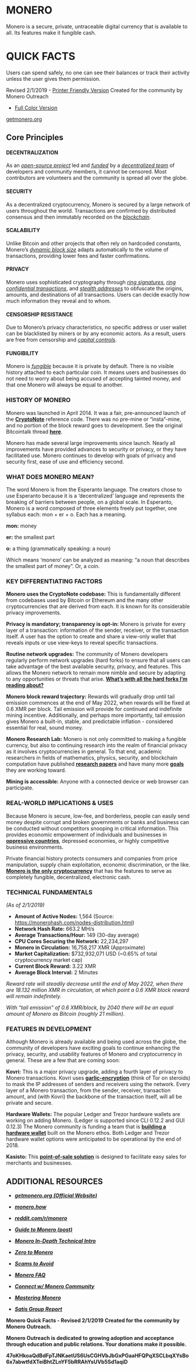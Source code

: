 # MONERO

Monero is a secure, private, untraceable digital currency that is available to all. Its features make it fungible cash.

# QUICK FACTS

Users can spend safely, no one can see their balances or track their activity unless the user gives them permission.

Revised 2/1/2019 - [Printer Friendly Version](http://www.monerooutreach.org/pubs/2018/QuickFacts/QuickFacts_PrinterFriendly.pdf) 
Created for the community by Monero Outreach

- [Full Color Version](http://www.monerooutreach.org/pubs/2018/QuickFacts/QuickFacts.pdf)

[getmonero.org](https://getmonero.org/)


## Core Principles

#### DECENTRALIZATION

As an _[open-source project](https://github.com/monero-project/monero)_ led and _[funded](https://forum.getmonero.org/8/funding-required)_ by a _[decentralized team](https://getmonero.org/community/team/)_ of developers and community members, it cannot be censored. Most contributors are volunteers and the community is spread all over the globe.

#### SECURITY

As a decentralized cryptocurrency, Monero is secured by a large network of users throughout the world. Transactions are confirmed by distributed consensus and then immutably recorded on the _[blockchain](https://www.mycryptopedia.com/what-is-blockchain-technology/)_.

#### SCALABILITY

Unlike Bitcoin and other projects that often rely on hardcoded constants, Monero’s _[dynamic block size](https://www.mycryptopedia.com/block-size-explained/)_ adapts automatically to the volume of transactions, providing lower fees and faster confirmations.

#### PRIVACY

Monero uses sophisticated cryptography through _[ring signatures](https://getmonero.org/resources/moneropedia/ringsignatures.html)_, _[ring confidential transactions](https://www.mycryptopedia.com/monero-ring-confidential-transactions-ringct/)_, and _[stealth addresses](https://www.mycryptopedia.com/everything-need-know-stealth-addresses/)_ to obfuscate the origins, amounts, and destinations of all transactions. Users
can decide exactly how much information they reveal and to whom.

#### CENSORSHIP RESISTANCE

Due to Monero’s privacy characteristics, no specific address or user wallet can be blacklisted by miners or by any economic actors. As a result, users are free from censorship and _[capital controls](https://en.wikipedia.org/wiki/Capital_control)_.

#### FUNGIBILITY

Monero is _[fungible](https://getmonero.org/resources/moneropedia/fungibility.html)_ because it is private by default. There is no visible history attached to each particular coin. It means users and businesses do not need to worry about being accused of accepting tainted money, and that one Monero will always be equal to another.


### HISTORY OF MONERO

Monero was launched in April 2014. It was a fair, pre-announced launch of the **[CryptoNote](https://cryptonote.org/whitepaper.pdf)** reference code. There was no pre-mine or “insta”-mine, and no portion of the block reward goes to development. See the original Bitcointalk thread **[here](https://bitcointalk.org/index.php?topic=563821.0)**.

Monero has made several large improvements since launch. Nearly all improvements have provided advances to security or privacy, or they have facilitated use. Monero continues to develop with goals of privacy and security first, ease of use and efficiency second.

### WHAT DOES MONERO MEAN?

The word Monero is from the Esperanto language. The creators chose to use Esperanto because it is a ‘decentralized’ language and represents the breaking of barriers between people, on a global scale. In Esperanto, Monero is a word composed of three elements freely put together, one syllabus each: mon + er + o. Each has a meaning.

**mon:** money 

**er:** the smallest part 

**o:** a thing (grammatically speaking: a noun)

Which means ‘monero’ can be analyzed as meaning: “a noun that describes the smallest part of money”. Or, a coin.

### KEY DIFFERENTIATING FACTORS

**Monero uses the CryptoNote codebase:** This is fundamentally different from codebases used by Bitcoin or Ethereum and the many other cryptocurrencies that are derived from each. It is known for its considerable privacy improvements.

**Privacy is mandatory; transparency is opt-in:** Monero is private for every layer of a transaction: information of the sender, receiver, or the transaction itself. A user has the option to create and share a view-only wallet that reveals inputs or use view-keys to reveal specific transactions.

**Routine network upgrades:** The community of Monero developers regularly perform network upgrades (hard forks) to ensure that all users can take advantage of the best available security, privacy, and features. This allows the Monero network to remain more nimble and secure by adapting to any opportunities or threats that arise. **[What’s with all the hard forks I’m reading about?](https://bitcoinmagazine.com/articles/monero-just-hard-forked-and-it-resulted-four-new-projects/)**

**Monero block reward trajectory:** Rewards will gradually drop until tail emission commences at the end of May 2022, when rewards will be fixed at 0.6 XMR per block. Tail emission will provide for continued and indefinite mining incentive. Additionally, and perhaps more importantly, tail emission gives Monero a built-in, stable, and predictable inflation - considered essential for real, sound money.

**Monero Research Lab:** Monero is not only committed to making a fungible currency, but also to continuing research into the realm of financial privacy as it involves cryptocurrencies in general. To that end, academic researchers in fields of mathematics, physics, security, and blockchain computation have published **[research papers](https://lab.getmonero.org/)** and have many more **[goals](https://www.getmonero.org/design-goals/)** they are working toward.

**Mining is accessible:** Anyone with a connected device or web browser can participate.

### REAL-WORLD IMPLICATIONS & USES

Because Monero is secure, low-fee, and borderless, people can easily send money despite corrupt and broken governments or banks and business can be conducted without competitors snooping in critical information. This provides economic empowerment of individuals and businesses in **[oppressive countries](https://www.reddit.com/r/Monero/comments/6wczty/how_monero_changed_my_life/)**, depressed economies, or highly competitive business environments.

Private financial history protects consumers and companies from price manipulation, supply chain exploitation, economic discrimination, or the like. **[Monero is the only cryptocurrency](https://www.reddit.com/r/Monero/comments/8k8pk9/monero_the_worlds_bestkept_secret/)** that has the features to serve as completely fungible, decentralized, electronic cash.

### TECHNICAL FUNDAMENTALS

_(As of 2/1/2019)_
+ **Amount of Active Nodes:** 1,564 (Source: https://monerohash.com/nodes-distribution.html)
+ **Network Hash Rate:** 663.2 MH/s
+ **Average Transactions/Hour:** 149 (30-day average)
+ **CPU Cores Securing the Network:** 22,234,297
+ **Monero in Circulation:** 16,758,217 XMR (Approximate)
+ **Market Capitalization:** $732,932,071 USD (~0.65% of total cryptocurrency market cap)
+ **Current Block Reward:** 3.22 XMR
+ **Average Block Interval:** 2 Minutes

_Reward rate will steadily decrease until the end of May 2022, when there are 18.132 million XMR in circulation, at which point a 0.6 XMR block reward will remain indefinitely._

_With “tail emission” of 0.6 XMR/block, by 2040 there will be an equal amount of Monero as Bitcoin (roughly 21 million)._

### FEATURES IN DEVELOPMENT

Although Monero is already available and being used across the globe, the community of developers have exciting goals to continue enhancing the privacy, security, and usability features of Monero and cryptocurrency in general. These are a few that are coming soon:

**Kovri:** This is a major privacy upgrade, adding a fourth layer of privacy to Monero transactions. Kovri uses **[garlic-encryption](https://getmonero.org/resources/moneropedia/garlic-encryption.html)** (think of Tor on steroids) to mask the IP addresses of senders and receivers using the network. Every layer of a Monero transaction, from the sender, receiver, transaction amount, and (with Kovri) the backbone of the transaction itself, will all be private and secure.

**Hardware Wallets:** The popular Ledger and Trezor hardware wallets are working on adding Monero. (Ledger is supported since CLI 0.12.2 and GUI 0.12.3) The Monero community is funding a team that is **[building a hardware wallet](http://kastelo.org/)** built on the Monero ethos. Both Ledger and Trezor hardware wallet options were anticipated to be operational by the end of 2018.

**Kasisto:** This **[point-of-sale solution](https://github.com/amiuhle/kasisto)** is designed to facilitate easy sales for merchants and businesses.


## ADDITIONAL RESOURCES

+ **_[getmonero.org (Official Website)](https://getmonero.org/)_**
+ **_[monero.how](https://www.monero.how/)_**
+ **_[reddit.com/r/monero](https://www.reddit.com/r/Monero/)_**
+ **_[Guide to Monero (post)](https://www.reddit.com/r/CryptoCurrency/comments/7ra409/your_guide_to_monero_and_why_it_has_great/)_**
+ **_[Monero In-Depth Technical Intro](https://steemit.com/monero/@sgp/7yjqso-a-monero-introduction-for-beginners)_**
+ **_[Zero to Monero](https://www.getmonero.org/library/Zero-to-Monero-1-0-0.pdf)_**

+ **_[Scams to Avoid](https://www.reddit.com/r/Monero/wiki/avoid)_**
+ **_[Monero FAQ](https://ww.getmonero.org/get-started/faq/)_**
+ **_[Connect w/ Monero Community](https://getmonero.org/community/hangouts/)_**
+ **_[Mastering Monero](https://masteringmonero.com/)_**
+ **_[Satis Group Report](https://research.bloomberg.com/pub/res/d37g1Q1hEhBkiRCu_ruMdMsbc0A)_**

**Monero Quick Facts - Revised 2/1/2019** 
**Created for the community by Monero Outreach.**

**Monero Outreach is dedicated to growing adoption and acceptance through education and public relations. Your donations make it possible.**

**47oKHkoaQdBdFpTJNKaetUS6UsCGHVbJbGxPGaaHFQPqXSCLbqXYsBo6x7abwtfdXTeiBhtZLnYF5bRRAhYsUVb5Sd1aqiD**
